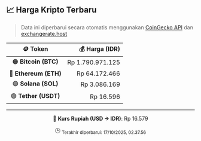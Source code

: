 

<!-- HARGA_KRIPTO -->
## 📈 Harga Kripto Terbaru

> Data ini diperbarui secara otomatis menggunakan [CoinGecko API](https://www.coingecko.com/) dan [exchangerate.host](https://exchangerate.host/)

<div align="center">

| 🪙 Token | 💰 Harga (IDR) |
|:------:|---------------:|
| 🟠 **Bitcoin (BTC)**   | Rp 1.790.971.125 |
| 🔵 **Ethereum (ETH)**  | Rp 64.172.466 |
| 🟣 **Solana (SOL)**    | Rp 3.086.169 |
| 🟢 **Tether (USDT)**   | Rp 16.596 |

---

💱 **Kurs Rupiah (USD → IDR)**: Rp 16.579

🕒 <sub>Terakhir diperbarui: 17/10/2025, 02.37.56</sub>

</div>
<!-- /HARGA_KRIPTO -->
